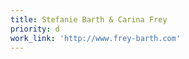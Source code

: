 ```yaml
---
title: Stefanie Barth & Carina Frey
priority: d
work_link: 'http://www.frey-barth.com'
---
```







